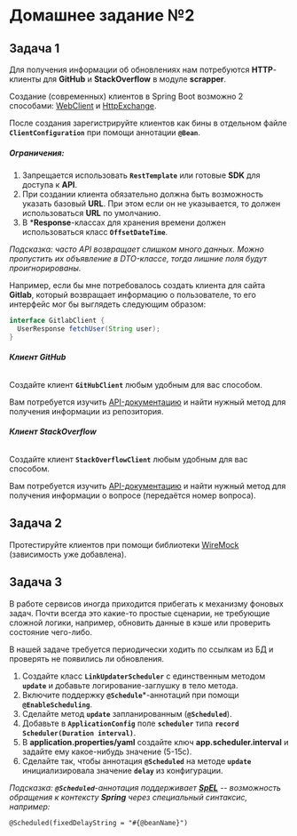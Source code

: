 # Домашнее задание №2
## Задача 1

Для получения информации об обновлениях нам потребуются **HTTP**-клиенты для **GitHub** и **StackOverflow** в модуле **scrapper**.

Создание (современных) клиентов в Spring Boot возможно 2 способами: [WebClient](https://docs.spring.io/spring-boot/docs/current/reference/htmlsingle/#io.rest-client.webclient) и [HttpExchange](https://docs.spring.io/spring-framework/reference/integration/rest-clients.html#rest-http-interface).

После создания зарегистрируйте клиентов как бины в отдельном файле **`ClientConfiguration`** при помощи аннотации **`@Bean`**.

##### Ограничения:

1. Запрещается использовать **`RestTemplate`** или готовые **SDK** для доступа к **API**.
2. При создании клиента обязательно должна быть возможность указать базовый **URL**. При этом если он не указывается, то должен использоваться **URL** по умолчанию.
3. В ***Response**-классах для хранения времени должен использоваться класс **`OffsetDateTime`**.

_Подсказка: часто API возвращает слишком много данных. Можно пропустить их объявление в DTO-классе, тогда лишние поля будут проигнорированы._

Например, если бы мне потребовалось создать клиента для сайта **Gitlab**, который возвращает информацию о пользователе, то его интерфейс мог бы выглядеть следующим образом:
```java
interface GitlabClient {
  UserResponse fetchUser(String user);
}
```
###### **Клиент GitHub**

Создайте клиент **`GitHubClient`** любым удобным для вас способом.

Вам потребуется изучить [API-документацию](https://docs.github.com/en/rest) и найти нужный метод для получения информации из репозитория.

###### **Клиент StackOverflow**

Создайте клиент **`StackOverflowClient`** любым удобным для вас способом.

Вам потребуется изучить [API-документацию](https://api.stackexchange.com/docs) и найти нужный метод для получения информации о вопросе (передаётся номер вопроса).



## Задача 2

Протестируйте клиентов при помощи библиотеки [WireMock](https://wiremock.org/) (зависимость уже добавлена).



## Задача 3

В работе сервисов иногда приходится прибегать к механизму фоновых задач. Почти всегда это какие-то простые сценарии, не требующие сложной логики, например, обновить данные в кэше или проверить состояние чего-либо.

В нашей задаче требуется периодически ходить по ссылкам из БД и проверять не появились ли обновления.

1. Создайте класс **`LinkUpdaterScheduler`** с единственным методом **`update`** и добавьте логирование-заглушку в тело метода.
2. Включите поддержку **`@Schedule`***-аннотаций при помощи **`@EnableScheduling`**.
3. Сделайте метод **`update`** запланированным (**`@Scheduled`**).
4. Добавьте в **`ApplicationConfig`** поле **`scheduler`** типа **`record Scheduler(Duration interval)`**.
5. В **application.properties/yaml** создайте ключ **app.scheduler.interval** и задайте ему какое-нибудь значение (5-15с).
6. Сделайте так, чтобы аннотация **`@Scheduled`** на методе **`update`** инициализировала значение **`delay`** из конфигурации.

_Подсказка:_ **_`@Scheduled`_**_-аннотация поддерживает_ [**_SpEL_**](https://docs.spring.io/spring-framework/docs/6.0.x/reference/html/core.html#expressions) _-- возможность обращения к контексту_ **_Spring_** _через специальный синтаксис, например:_

`@Scheduled(fixedDelayString = "#{@beanName}")`
